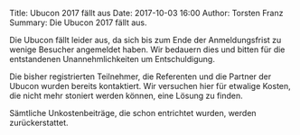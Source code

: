 Title: Ubucon 2017 fällt aus
Date: 2017-10-03 16:00
Author: Torsten Franz
Summary: Die Ubucon 2017 fällt aus.

Die Ubucon fällt leider aus, da sich bis zum Ende der Anmeldungsfrist zu wenige Besucher angemeldet haben. Wir bedauern dies und bitten für die entstandenen Unannehmlichkeiten um Entschuldigung.

Die bisher registrierten Teilnehmer, die Referenten und die Partner der Ubucon wurden bereits kontaktiert. Wir versuchen hier für etwalige Kosten, die nicht mehr stoniert werden können, eine Lösung zu finden.

Sämtliche Unkostenbeiträge, die schon entrichtet wurden, werden zurückerstattet.
